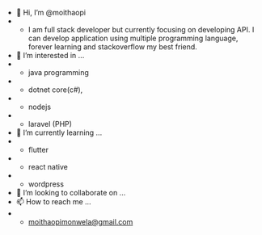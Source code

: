 - 👋 Hi, I’m @moithaopi 
- - I am full stack developer but currently focusing on developing API. I can  develop application using multiple programming language, forever learning and stackoverflow my best friend.
- 👀 I’m interested in ...
- * java programming
- * dotnet core(c#),
- * nodejs
- * laravel (PHP)
- 🌱 I’m currently learning ...
- * flutter
- * react native
- * wordpress
- 💞️ I’m looking to collaborate on ...
- 📫 How to reach me ...
- * moithaopimonwela@gmail.com

<!---
moithaopi/moithaopi is a ✨ special ✨ repository because its `README.md` (this file) appears on your GitHub profile.
You can click the Preview link to take a look at your changes.
--->

